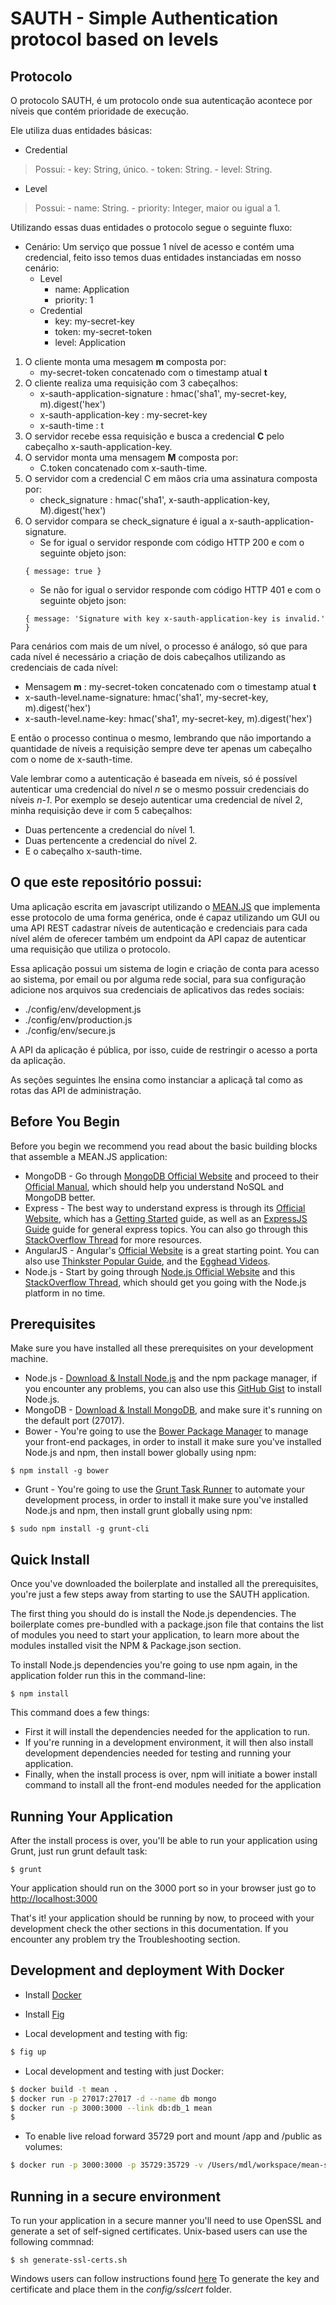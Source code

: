 # SAUTH - Simple Authentication protocol based on levels

## Protocolo

O protocolo SAUTH, é um protocolo onde sua autenticação acontece por níveis que contém prioridade de execução.

Ele utiliza duas entidades básicas:
- Credential
> Possui:
	- key: String, único.
	- token: String.
	- level: String.


- Level
> Possui:
	- name: String.
	- priority: Integer, maior ou igual a 1.

Utilizando essas duas entidades o protocolo segue o seguinte fluxo:

- Cenário: Um serviço que possue 1 nível de acesso e contém uma credencial, feito isso temos duas entidades instanciadas em nosso cenário:
	- Level
		- name: Application
		- priority: 1
	- Credential
		- key: my-secret-key
		- token: my-secret-token
		- level: Application
1. O cliente monta uma mesagem **m** composta por:
	- my-secret-token concatenado com o timestamp atual **t**
1. O cliente realiza uma requisição com 3 cabeçalhos:
	- x-sauth-application-signature : hmac('sha1', my-secret-key, m).digest('hex')
	- x-sauth-application-key : my-secret-key
	- x-sauth-time : t
1. O servidor recebe essa requisição e busca a credencial **C** pelo cabeçalho x-sauth-application-key.
1. O servidor monta uma mensagem **M** composta por:
	- C.token concatenado com x-sauth-time.
1. O servidor com a credencial C em mãos cria uma assinatura composta por:
	- check_signature : hmac('sha1', x-sauth-application-key, M).digest('hex')
1. O servidor compara se check_signature é igual a x-sauth-application-signature.
	- Se for igual o servidor responde com código HTTP 200 e com o seguinte objeto json:
	```
	{ message: true }
	```
	- Se não for igual o servidor responde com código HTTP 401 e com o seguinte objeto json:
	```
	{ message: 'Signature with key x-sauth-application-key is invalid.' }
	```

Para cenários com mais de um nível, o processo é análogo, só que para cada nível é necessário a criação de dois cabeçalhos utilizando as credenciais de cada nível:

- Mensagem **m** : my-secret-token concatenado com o timestamp atual **t**
- x-sauth-level.name-signature: hmac('sha1', my-secret-key, m).digest('hex')
- x-sauth-level.name-key: hmac('sha1', my-secret-key, m).digest('hex')

E então o processo continua o mesmo, lembrando que não importando a quantidade de níveis a requisição sempre deve ter apenas um cabeçalho com o nome de x-sauth-time.

Vale lembrar como a autenticação é baseada em níveis, só é possível autenticar uma credencial do nível *n* se o mesmo possuir credenciais do níveis *n-1*.
Por exemplo se desejo autenticar uma credencial de nível 2, minha requisição deve ir com 5 cabeçalhos:

- Duas pertencente a credencial do nível 1.
- Duas pertencente a credencial do nível 2.
- E o cabeçalho x-sauth-time.

## O que este repositório possui:

Uma aplicação escrita em javascript utilizando o [MEAN.JS](http://meanjs.org/) que implementa esse protocolo de uma forma genérica, onde é capaz utilizando um GUI ou uma API REST cadastrar níveis de autenticação e credenciais para cada nível além de oferecer também um endpoint da API capaz de autenticar uma requisição que utiliza o protocolo.

Essa aplicação possui um sistema de login e criação de conta para acesso ao sistema, por email ou por alguma rede social, para sua configuração adicione nos arquivos sua credenciais de aplicativos das redes sociais:
- ./config/env/development.js
- ./config/env/production.js
- ./config/env/secure.js

A API da aplicação é pública, por isso, cuide de restringir o acesso a porta da aplicação.

As seções seguintes lhe ensina como instanciar a aplicaçã tal como as rotas das API de administração.

## Before You Begin
Before you begin we recommend you read about the basic building blocks that assemble a MEAN.JS application: 

* MongoDB - Go through [MongoDB Official Website](http://mongodb.org/) and proceed to their [Official Manual](http://docs.mongodb.org/manual/), which should help you understand NoSQL and MongoDB better.
* Express - The best way to understand express is through its [Official Website](http://expressjs.com/), which has a [Getting Started](http://expressjs.com/starter/installing.html) guide, as well as an [ExpressJS Guide](http://expressjs.com/guide/error-handling.html) guide for general express topics. You can also go through this [StackOverflow Thread](http://stackoverflow.com/questions/8144214/learning-express-for-node-js) for more resources.
* AngularJS - Angular's [Official Website](http://angularjs.org/) is a great starting point. You can also use [Thinkster Popular Guide](http://www.thinkster.io/), and the [Egghead Videos](https://egghead.io/).
* Node.js - Start by going through [Node.js Official Website](http://nodejs.org/) and this [StackOverflow Thread](http://stackoverflow.com/questions/2353818/how-do-i-get-started-with-node-js), which should get you going with the Node.js platform in no time.


## Prerequisites
Make sure you have installed all these prerequisites on your development machine.
* Node.js - [Download & Install Node.js](http://www.nodejs.org/download/) and the npm package manager, if you encounter any problems, you can also use this [GitHub Gist](https://gist.github.com/isaacs/579814) to install Node.js.
* MongoDB - [Download & Install MongoDB](http://www.mongodb.org/downloads), and make sure it's running on the default port (27017).
* Bower - You're going to use the [Bower Package Manager](http://bower.io/) to manage your front-end packages, in order to install it make sure you've installed Node.js and npm, then install bower globally using npm:

```
$ npm install -g bower
```

* Grunt - You're going to use the [Grunt Task Runner](http://gruntjs.com/) to automate your development process, in order to install it make sure you've installed Node.js and npm, then install grunt globally using npm:

```
$ sudo npm install -g grunt-cli
```

## Quick Install
Once you've downloaded the boilerplate and installed all the prerequisites, you're just a few steps away from starting to use the SAUTH application.

The first thing you should do is install the Node.js dependencies. The boilerplate comes pre-bundled with a package.json file that contains the list of modules you need to start your application, to learn more about the modules installed visit the NPM & Package.json section.

To install Node.js dependencies you're going to use npm again, in the application folder run this in the command-line:

```
$ npm install
```

This command does a few things:
* First it will install the dependencies needed for the application to run.
* If you're running in a development environment, it will then also install development dependencies needed for testing and running your application.
* Finally, when the install process is over, npm will initiate a bower install command to install all the front-end modules needed for the application

## Running Your Application
After the install process is over, you'll be able to run your application using Grunt, just run grunt default task:

```
$ grunt
```

Your application should run on the 3000 port so in your browser just go to [http://localhost:3000](http://localhost:3000)
                            
That's it! your application should be running by now, to proceed with your development check the other sections in this documentation. 
If you encounter any problem try the Troubleshooting section.

## Development and deployment With Docker

* Install [Docker](http://www.docker.com/)
* Install [Fig](https://github.com/orchardup/fig)

* Local development and testing with fig: 
```bash
$ fig up
```

* Local development and testing with just Docker:
```bash
$ docker build -t mean .
$ docker run -p 27017:27017 -d --name db mongo
$ docker run -p 3000:3000 --link db:db_1 mean
$
```

* To enable live reload forward 35729 port and mount /app and /public as volumes:
```bash
$ docker run -p 3000:3000 -p 35729:35729 -v /Users/mdl/workspace/mean-stack/mean/public:/home/mean/public -v /Users/mdl/workspace/mean-stack/mean/app:/home/mean/app --link db:db_1 mean
```

## Running in a secure environment
To run your application in a secure manner you'll need to use OpenSSL and generate a set of self-signed certificates. Unix-based users can use the following commnad: 
```
$ sh generate-ssl-certs.sh
```
Windows users can follow instructions found [here](http://www.websense.com/support/article/kbarticle/How-to-use-OpenSSL-and-Microsoft-Certification-Authority)
To generate the key and certificate and place them in the *config/sslcert* folder.
